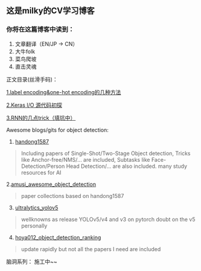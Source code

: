 ## 这是milky的CV学习博客
### 你将在这篇博客中读到：
1. 文章翻译（EN/JP -> CN）
2. 大牛folk
3. 菜鸟爬坡
4. 直击灵魂


正文目录(丝滑手码)：

  [1.label encoding&one-hot encoding的几种方法](训练前1.md)

  [2.Keras I/O 源代码初探](git2.md)

  [3.RNN的几点trick（填坑中）](rnn_trick1.md)
  


Awesome blogs/gits for object detection:
1. [handong1587](https://handong1587.github.io/deep_learning/2015/10/09/object-detection.html)
> Including papers of Single-Shot/Two-Stage Object detection,
> Tricks like Anchor-free/NMS/... are included,
> Subtasks like Face-Detection/Person Head Detection/... are also included.
> many study resources for AI

2.[amusi_awesome_object_detection](https://github.com/amusi/awesome-object-detection)
> paper collections based on handong1587

3. [ultralytics_yolov5](https://github.com/ultralytics/yolov5)
> wellknowns as release YOLOv5/v4 and v3 on pytorch
> doubt on the v5 personally

4. [hoya012_object_detection_ranking](https://github.com/hoya012/deep_learning_object_detection)
> update rapidly but not all the papers I need are included


脑洞系列：
施工中~~
  
